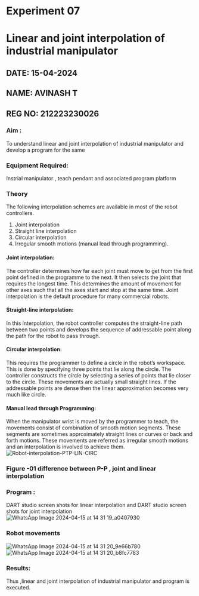 # Experiment 07 
# Linear and joint interpolation of industrial manipulator
## DATE: 15-04-2024
## NAME: AVINASH T
## REG NO: 212223230026
### Aim :
To understand linear and joint interpolation of industrial manipulator and develop a program for the same 
### Equipment Required: 
Instrial manipulator , teach pendant and associated program platform  
### Theory 
The following interpolation schemes are available in most of the robot controllers.
1. Joint interpolation
2. Straight line interpolation
3. Circular interpolation
4. Irregular smooth motions (manual lead through programming).
#### Joint interpolation: 
The controller determines how far each joint must move to get from the first point defined in the programme to the next. It then selects the joint that
requires the longest time. This determines the amount of movement for other axes such that all the axes start and stop at the same time. Joint interpolation is the default procedure for many commercial robots.
#### Straight-line interpolation: 
In this interpolation, the robot controller computes the straight-line path between two points and develops the sequence of addressable point along the path for the robot to pass through.
#### Circular interpolation: 
This requires the programmer to define a circle in the
robot’s workspace. This is done by specifying three points that lie along the circle. The controller constructs the circle by selecting a series of points that lie closer to the circle. These movements are actually small straight lines. If the addressable points are dense then the linear approximation becomes very much like circle.
#### Manual lead through Programming: 
When the manipulator wrist is moved by the programmer to teach, the movements consist of combination of smooth motion segments. These segments are sometimes approximately straight lines or curves or back and forth motions. These movements are referred as irregular smooth motions and an interpolation is involved to achieve them.
![Robot-interpolation-PTP-LIN-CIRC](https://user-images.githubusercontent.com/36288975/201615171-d0886aaa-8220-4b0c-8a1d-3d8a5c69c76a.png)
### Figure -01 difference between P-P , joint and linear interpolation 
### Program : 
DART studio screen shots for linear interpolation and DART studio screen shots for joint interpolation 
![WhatsApp Image 2024-04-15 at 14 31 19_a0407930](https://github.com/AVINASH05T/Experiment--07-Linear-and-joint-interpolation-of-industrial-manipulator-/assets/151514286/177265bb-d2d9-4f96-96a8-ebdd9ddc36aa)
### Robot movements 
![WhatsApp Image 2024-04-15 at 14 31 20_9e66b780](https://github.com/AVINASH05T/Experiment--07-Linear-and-joint-interpolation-of-industrial-manipulator-/assets/151514286/83acec10-4564-4e7c-96b6-5334e302ae04)
![WhatsApp Image 2024-04-15 at 14 31 20_b8fc7783](https://github.com/AVINASH05T/Experiment--07-Linear-and-joint-interpolation-of-industrial-manipulator-/assets/151514286/a2a438ad-7556-4826-9c42-9d34e6f93f93)
### Results:  
Thus ,linear and joint interpolation of industrial manipulator and program is executed.
